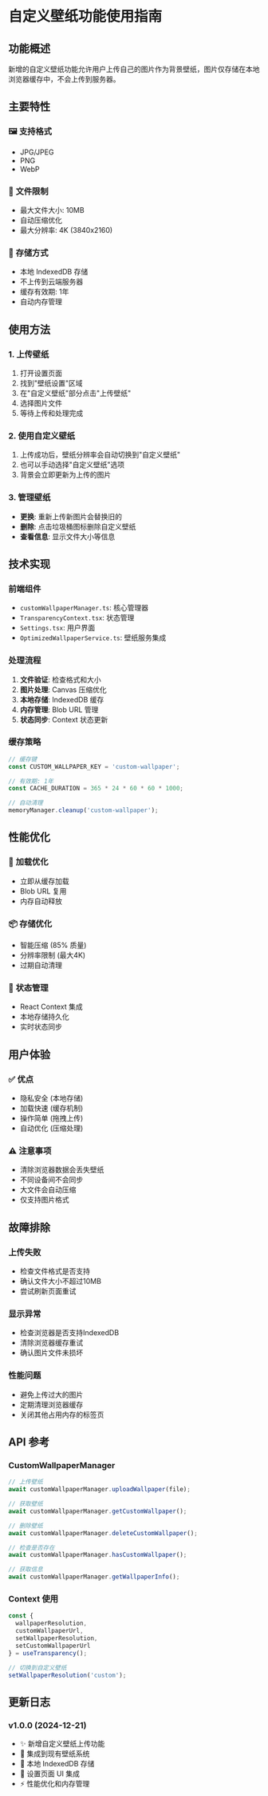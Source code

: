 # 自定义壁纸功能使用指南

## 功能概述

新增的自定义壁纸功能允许用户上传自己的图片作为背景壁纸，图片仅存储在本地浏览器缓存中，不会上传到服务器。

## 主要特性

### 🖼️ **支持格式**
- JPG/JPEG
- PNG  
- WebP

### 📏 **文件限制**
- 最大文件大小: 10MB
- 自动压缩优化
- 最大分辨率: 4K (3840x2160)

### 💾 **存储方式**
- 本地 IndexedDB 存储
- 不上传到云端服务器
- 缓存有效期: 1年
- 自动内存管理

## 使用方法

### 1. 上传壁纸
1. 打开设置页面
2. 找到"壁纸设置"区域
3. 在"自定义壁纸"部分点击"上传壁纸"
4. 选择图片文件
5. 等待上传和处理完成

### 2. 使用自定义壁纸
1. 上传成功后，壁纸分辨率会自动切换到"自定义壁纸"
2. 也可以手动选择"自定义壁纸"选项
3. 背景会立即更新为上传的图片

### 3. 管理壁纸
- **更换**: 重新上传新图片会替换旧的
- **删除**: 点击垃圾桶图标删除自定义壁纸
- **查看信息**: 显示文件大小等信息

## 技术实现

### 前端组件
- `customWallpaperManager.ts`: 核心管理器
- `TransparencyContext.tsx`: 状态管理
- `Settings.tsx`: 用户界面
- `OptimizedWallpaperService.ts`: 壁纸服务集成

### 处理流程
1. **文件验证**: 检查格式和大小
2. **图片处理**: Canvas 压缩优化
3. **本地存储**: IndexedDB 缓存
4. **内存管理**: Blob URL 管理
5. **状态同步**: Context 状态更新

### 缓存策略
```typescript
// 缓存键
const CUSTOM_WALLPAPER_KEY = 'custom-wallpaper';

// 有效期: 1年
const CACHE_DURATION = 365 * 24 * 60 * 60 * 1000;

// 自动清理
memoryManager.cleanup('custom-wallpaper');
```

## 性能优化

### 🚀 **加载优化**
- 立即从缓存加载
- Blob URL 复用
- 内存自动释放

### 📦 **存储优化**  
- 智能压缩 (85% 质量)
- 分辨率限制 (最大4K)
- 过期自动清理

### 🔄 **状态管理**
- React Context 集成
- 本地存储持久化
- 实时状态同步

## 用户体验

### ✅ **优点**
- 隐私安全 (本地存储)
- 加载快速 (缓存机制)
- 操作简单 (拖拽上传)
- 自动优化 (压缩处理)

### ⚠️ **注意事项**
- 清除浏览器数据会丢失壁纸
- 不同设备间不会同步
- 大文件会自动压缩
- 仅支持图片格式

## 故障排除

### 上传失败
- 检查文件格式是否支持
- 确认文件大小不超过10MB
- 尝试刷新页面重试

### 显示异常
- 检查浏览器是否支持IndexedDB
- 清除浏览器缓存重试
- 确认图片文件未损坏

### 性能问题
- 避免上传过大的图片
- 定期清理浏览器缓存
- 关闭其他占用内存的标签页

## API 参考

### CustomWallpaperManager

```typescript
// 上传壁纸
await customWallpaperManager.uploadWallpaper(file);

// 获取壁纸
await customWallpaperManager.getCustomWallpaper();

// 删除壁纸
await customWallpaperManager.deleteCustomWallpaper();

// 检查是否存在
await customWallpaperManager.hasCustomWallpaper();

// 获取信息
await customWallpaperManager.getWallpaperInfo();
```

### Context 使用

```typescript
const { 
  wallpaperResolution, 
  customWallpaperUrl,
  setWallpaperResolution,
  setCustomWallpaperUrl 
} = useTransparency();

// 切换到自定义壁纸
setWallpaperResolution('custom');
```

## 更新日志

### v1.0.0 (2024-12-21)
- ✨ 新增自定义壁纸上传功能
- 🔧 集成到现有壁纸系统
- 💾 本地 IndexedDB 存储
- 🎨 设置页面 UI 集成
- ⚡ 性能优化和内存管理
